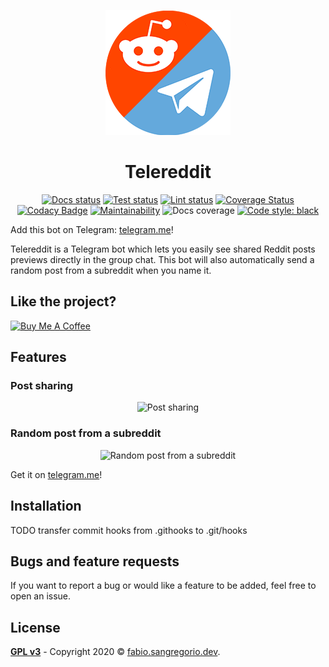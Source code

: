 <p align="center"><a href="https://telegram.me/tele_reddit_bot"><img height="200" width="200"
      src="https://raw.githubusercontent.com/fabiosangregorio/telereddit/master/docs/images/logo.png" alt="telereddit" /></a></p>
<h1 align="center">Telereddit</h1>

<p align="center">
  <a href="https://github.com/fabiosangregorio/telereddit/actions?query=workflow%3Adocs"><img
      src="https://github.com/fabiosangregorio/telereddit/workflows/docs/badge.svg" alt="Docs status"></a>
  <a href="https://github.com/fabiosangregorio/telereddit/actions?query=workflow%3Atest"><img
      src="https://github.com/fabiosangregorio/telereddit/workflows/test/badge.svg" alt="Test status"></a>
  <a href="https://github.com/fabiosangregorio/telereddit/actions?query=workflow%3Alint"><img
      src="https://github.com/fabiosangregorio/telereddit/workflows/lint/badge.svg" alt="Lint status"></a>
  <a href='https://coveralls.io/github/fabiosangregorio/telereddit?branch=master'><img src='https://coveralls.io/repos/github/fabiosangregorio/telereddit/badge.svg?branch=master' alt='Coverage Status' /></a>
  <a
    href="https://www.codacy.com/app/fabio.sangregorio/telereddit?utm_source=github.com&amp;utm_medium=referral&amp;utm_content=fabiosangregorio/telereddit&amp;utm_campaign=Badge_Grade"><img
      src="https://api.codacy.com/project/badge/Grade/76515a362977419b91de831466e1bf9a" alt="Codacy Badge"></a>
  <a href="https://codeclimate.com/github/fabiosangregorio/telereddit/maintainability"><img
      src="https://api.codeclimate.com/v1/badges/bef15455da0878eae539/maintainability" alt="Maintainability"></a>
  <img class="docs-coverage" src="https://img.shields.io/badge/docs%20coverage-100%25-brightgreen" alt="Docs coverage">
  <a href="https://github.com/psf/black"><img src="https://img.shields.io/badge/code%20style-black-000000.svg"
      alt="Code style: black"></a>
</p>
 
Add this bot on Telegram: [telegram.me](https://telegram.me/tele_reddit_bot)!

Telereddit is a Telegram bot which lets you easily see shared Reddit posts previews directly in the group chat. This bot will also automatically send a random post from a subreddit when you name it.

## Like the project?
 <a href="https://www.buymeacoffee.com/fabiosang" target="_blank"><img src="https://cdn.buymeacoffee.com/buttons/lato-orange.png" alt="Buy Me A Coffee" width="150"></a>


## Features

### Post sharing

<p align="center">
  <img src="https://media.giphy.com/media/Q7GO3X5BUdNCMZeDU9/giphy.gif" alt="Post sharing" />
</p>

### Random post from a subreddit

<p align="center">
  <img src="https://media.giphy.com/media/ViIfu7Zue9Ig5vo0O5/giphy.gif" alt="Random post from a subreddit" />
</p>

Get it on [telegram.me](https://telegram.me/tele_reddit_bot)!

## Installation
TODO
transfer commit hooks from .githooks to .git/hooks

## Bugs and feature requests
If you want to report a bug or would like a feature to be added, feel free to open an issue.
 
## License
**[GPL v3](https://www.gnu.org/licenses/gpl-3.0)** - Copyright 2020 © <a href="http://fabio.sangregorio.dev"
  target="_blank">fabio.sangregorio.dev</a>.
